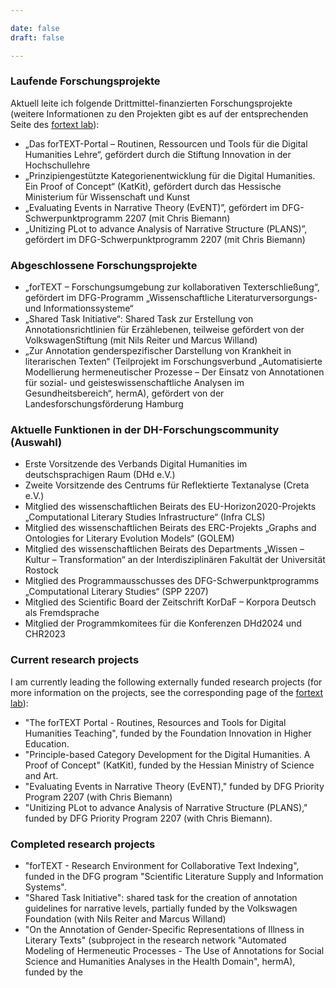 ```yaml
---

date: false
draft: false

---
```


### Laufende Forschungsprojekte

Aktuell leite ich folgende Drittmittel-finanzierten Forschungsprojekte (weitere Informationen zu den Projekten gibt es auf der entsprechenden Seite des [fortext lab](https://fortext.org/de/projekte/)):
- „Das forTEXT-Portal – Routinen, Ressourcen und Tools für die Digital Humanities Lehre“, gefördert durch die Stiftung Innovation in der Hochschullehre
- „Prinzipiengestützte Kategorienentwicklung für die Digital Humanities. Ein Proof of Concept“ (KatKit), gefördert durch das Hessische Ministerium für Wissenschaft und Kunst 
- „Evaluating Events in Narrative Theory (EvENT)”, gefördert im DFG-Schwerpunktprogramm 2207 (mit Chris Biemann)
- „Unitizing PLot to advance Analysis of Narrative Structure (PLANS)”, gefördert im DFG-Schwerpunktprogramm 2207 (mit Chris Biemann)

### Abgeschlossene Forschungsprojekte

- „forTEXT – Forschungsumgebung zur kollaborativen Texterschließung“, gefördert im DFG-Programm „Wissenschaftliche Literaturversorgungs- und Informationssysteme“
- „Shared Task Initiative“: Shared Task zur Erstellung von Annotationsrichtlinien für Erzählebenen, teilweise gefördert von der VolkswagenStiftung (mit Nils Reiter und Marcus Willand)
- „Zur Annotation genderspezifischer Darstellung von Krankheit in literarischen Texten“ (Teilprojekt im Forschungsverbund „Automatisierte Modellierung hermeneutischer Prozesse – Der Einsatz von Annotationen für sozial- und geisteswissenschaftliche Analysen im Gesundheitsbereich“, hermA), gefördert von der Landesforschungsförderung Hamburg

### Aktuelle Funktionen in der DH-Forschungscommunity (Auswahl)

- Erste Vorsitzende des Verbands Digital Humanities im deutschsprachigen Raum (DHd e.V.) 
- Zweite Vorsitzende des Centrums für Reflektierte Textanalyse (Creta e.V.)
- Mitglied des wissenschaftlichen Beirats des EU-Horizon2020-Projekts „Computational Literary Studies Infrastructure“ (Infra CLS)
- Mitglied des wissenschaftlichen Beirats des ERC-Projekts „Graphs and Ontologies for Literary Evolution Models“ (GOLEM)
- Mitglied des wissenschaftlichen Beirats des Departments „Wissen – Kultur – Transformation“ an der Interdisziplinären Fakultät der Universität Rostock
- Mitglied des Programmausschusses des DFG-Schwerpunktprogramms „Computational Literary Studies“ (SPP 2207)
- Mitglied des Scientific Board der Zeitschrift KorDaF – Korpora Deutsch als Fremdsprache
- Mitglied der Programmkomitees für die Konferenzen DHd2024 und CHR2023
### Current research projects

I am currently leading the following externally funded research projects (for more information on the projects, see the corresponding page of the [fortext lab](https://fortext.org/de/projekte/)):
- "The forTEXT Portal - Routines, Resources and Tools for Digital Humanities Teaching", funded by the Foundation Innovation in Higher Education.
- "Principle-based Category Development for the Digital Humanities. A Proof of Concept" (KatKit), funded by the Hessian Ministry of Science and Art. 
- "Evaluating Events in Narrative Theory (EvENT)," funded by DFG Priority Program 2207 (with Chris Biemann)
- "Unitizing PLot to advance Analysis of Narrative Structure (PLANS)," funded by DFG Priority Program 2207 (with Chris Biemann).

### Completed research projects

- "forTEXT - Research Environment for Collaborative Text Indexing", funded in the DFG program "Scientific Literature Supply and Information Systems".
- "Shared Task Initiative": shared task for the creation of annotation guidelines for narrative levels, partially funded by the Volkswagen Foundation (with Nils Reiter and Marcus Willand)
- "On the Annotation of Gender-Specific Representations of Illness in Literary Texts" (subproject in the research network "Automated Modeling of Hermeneutic Processes - The Use of Annotations for Social Science and Humanities Analyses in the Health Domain", hermA), funded by the